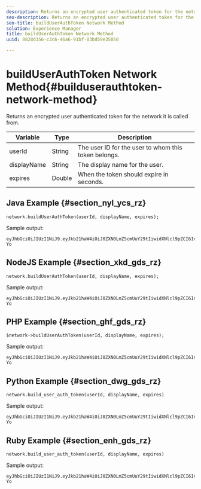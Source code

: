 ```yaml
---
description: Returns an encrypted user authenticated token for the network it is called from.
seo-description: Returns an encrypted user authenticated token for the network it is called from.
seo-title: buildUserAuthToken Network Method
solution: Experience Manager
title: buildUserAuthToken Network Method
uuid: 8828d356-c3c6-46a6-91bf-83bd59e35050

---
```


# buildUserAuthToken Network Method{#builduserauthtoken-network-method}

Returns an encrypted user authenticated token for the network it is called from.

|Variable|Type|Description|
|--- |--- |--- |
|userId|String|The user ID for the user to whom this token belongs.|
|displayName|String|The display name for the user.|
|expires|Double|When the token should expire in seconds.|

## Java Example {#section_nyl_ycs_rz}

```
network.buildUserAuthToken(userId, displayName, expires); 

```

Sample output:

```
eyJhbGciOiJIUzI1NiJ9.eyJkb21haW4iOiJ0ZXN0LmZ5cmUuY29tIiwidXNlcl9pZCI6InN5c3RlbSIsImRpc3BsYXlfbmFtZSI6InN5c3RlbSIsImV4cGlyZXMiOjEzOTY2NTUwODN9.33GuJF_ou2O6CCV22Y3PlLUgP2Igy9vAXfmLONkt-Yo 

```

## NodeJS Example {#section_xkd_gds_rz}

```
network.buildUserAuthToken(userId, displayName, expires); 

```

Sample output:

```
eyJhbGciOiJIUzI1NiJ9.eyJkb21haW4iOiJ0ZXN0LmZ5cmUuY29tIiwidXNlcl9pZCI6InN5c3RlbSIsImRpc3BsYXlfbmFtZSI6InN5c3RlbSIsImV4cGlyZXMiOjEzOTY2NTUwODN9.33GuJF_ou2O6CCV22Y3PlLUgP2Igy9vAXfmLONkt-Yo 

```

## PHP Example {#section_ghf_gds_rz}

```
$network->buildUserAuthToken(userId, displayName, expires); 

```

Sample output:

```
eyJhbGciOiJIUzI1NiJ9.eyJkb21haW4iOiJ0ZXN0LmZ5cmUuY29tIiwidXNlcl9pZCI6InN5c3RlbSIsImRpc3BsYXlfbmFtZSI6InN5c3RlbSIsImV4cGlyZXMiOjEzOTY2NTUwODN9.33GuJF_ou2O6CCV22Y3PlLUgP2Igy9vAXfmLONkt-Yo
```

## Python Example {#section_dwg_gds_rz}

```
network.build_user_auth_token(userId, displayName, expires) 

```

Sample output:

```
eyJhbGciOiJIUzI1NiJ9.eyJkb21haW4iOiJ0ZXN0LmZ5cmUuY29tIiwidXNlcl9pZCI6InN5c3RlbSIsImRpc3BsYXlfbmFtZSI6InN5c3RlbSIsImV4cGlyZXMiOjEzOTY2NTUwODN9.33GuJF_ou2O6CCV22Y3PlLUgP2Igy9vAXfmLONkt-Yo
```

## Ruby Example {#section_enh_gds_rz}

```
network.build_user_auth_token(userId, displayName, expires) 

```

Sample output:

```
eyJhbGciOiJIUzI1NiJ9.eyJkb21haW4iOiJ0ZXN0LmZ5cmUuY29tIiwidXNlcl9pZCI6InN5c3RlbSIsImRpc3BsYXlfbmFtZSI6InN5c3RlbSIsImV4cGlyZXMiOjEzOTY2NTUwODN9.33GuJF_ou2O6CCV22Y3PlLUgP2Igy9vAXfmLONkt-Yo
```
